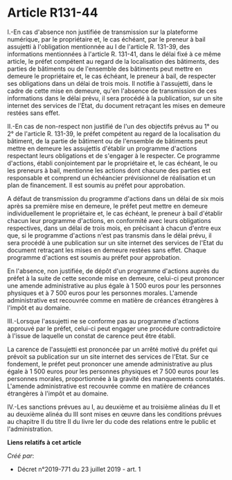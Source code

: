 # Article R131-44

I.-En cas d'absence non justifiée de transmission sur la plateforme numérique, par le propriétaire et, le cas échéant, par le
preneur à bail assujetti à l'obligation mentionnée au I de l'article R. 131-39, des informations mentionnées à l'article R.
131-41, dans le délai fixé à ce même article, le préfet compétent au regard de la localisation des bâtiments, des parties de
bâtiments ou de l'ensemble des bâtiments peut mettre en demeure le propriétaire et, le cas échéant, le preneur à bail, de
respecter ses obligations dans un délai de trois mois. Il notifie à l'assujetti, dans le cadre de cette mise en demeure,
qu'en l'absence de transmission de ces informations dans le délai prévu, il sera procédé à la publication, sur un site
internet des services de l'Etat, du document retraçant les mises en demeure restées sans effet. 

II.-En cas de non-respect non justifié de l'un des objectifs prévus au 1° ou 2° de l'article R. 131-39, le préfet compétent
au regard de la localisation du bâtiment, de la partie de bâtiment ou de l'ensemble de bâtiments peut mettre en demeure les
assujettis d'établir un programme d'actions respectant leurs obligations et de s'engager à le respecter. Ce programme
d'actions, établi conjointement par le propriétaire et, le cas échéant, le ou les preneurs à bail, mentionne les actions dont
chacune des parties est responsable et comprend un échéancier prévisionnel de réalisation et un plan de financement. Il est
soumis au préfet pour approbation. 

A défaut de transmission du programme d'actions dans un délai de six mois après sa première mise en demeure, le préfet peut
mettre en demeure individuellement le propriétaire et, le cas échéant, le preneur à bail d'établir chacun leur programme
d'actions, en conformité avec leurs obligations respectives, dans un délai de trois mois, en précisant à chacun d'entre eux
que, si le programme d'actions n'est pas transmis dans le délai prévu, il sera procédé à une publication sur un site internet
des services de l'Etat du document retraçant les mises en demeure restées sans effet. Chaque programme d'actions est soumis
au préfet pour approbation. 

En l'absence, non justifiée, de dépôt d'un programme d'actions auprès du préfet à la suite de cette seconde mise en demeure,
celui-ci peut prononcer une amende administrative au plus égale à 1 500 euros pour les personnes physiques et à 7 500 euros
pour les personnes morales. L'amende administrative est recouvrée comme en matière de créances étrangères à l'impôt et au
domaine. 

III.-Lorsque l'assujetti ne se conforme pas au programme d'actions approuvé par le préfet, celui-ci peut engager une
procédure contradictoire à l'issue de laquelle un constat de carence peut être établi. 

La carence de l'assujetti est prononcée par un arrêté motivé du préfet qui prévoit sa publication sur un site internet des
services de l'Etat. Sur ce fondement, le préfet peut prononcer une amende administrative au plus égale à 1 500 euros pour les
personnes physiques et 7 500 euros pour les personnes morales, proportionnée à la gravité des manquements constatés. L'amende
administrative est recouvrée comme en matière de créances étrangères à l'impôt et au domaine. 

IV.-Les sanctions prévues au I, au deuxième et au troisième alinéas du II et au deuxième alinéa du III sont mises en œuvre
dans les conditions prévues au chapitre II du titre II du livre Ier du code des relations entre le public et
l'administration.

**Liens relatifs à cet article**

_Créé par_:

  - Décret n°2019-771 du 23 juillet 2019 - art. 1
